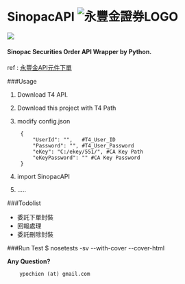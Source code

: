 # SinopacAPI ![永豐金證券LOGO](http://www.sinotrade.com.tw/Images/logo.png)


![](https://travis-ci.org/ypochien/SinopacAPI.svg)

#### Sinopac Securities Order API Wrapper by Python.

ref : [永豐金API元件下單](http://www.sinotrade.com.tw/ec/eleader1/API.htm)

###Usage
1. Download T4 API.
1. Download this project with T4 Path 
1. modify config.json
    
        {
            "UserId": "",   #T4_User_ID
            "Password": "", #T4_User_Password
            "eKey": "C:/ekey/551/", #CA Key Path
            "eKeyPassword": "" #CA Key Password
        }
1. import SinopacAPI
1. .....
 
###Todolist
* 委託下單封裝
* 回報處理
* 委託刪除封裝


###Run Test
    $ nosetests -sv --with-cover --cover-html

**Any Question?**

        ypochien (at) gmail.com

